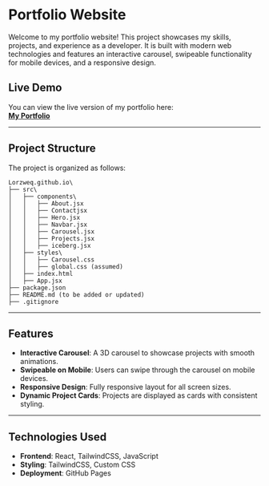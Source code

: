 # Portfolio Website

Welcome to my portfolio website! This project showcases my skills, projects, and experience as a developer. It is built with modern web technologies and features an interactive carousel, swipeable functionality for mobile devices, and a responsive design.

## Live Demo
You can view the live version of my portfolio here:  
[**My Portfolio**](https://lorzweq.github.io/)

---

## Project Structure
The project is organized as follows:
```
Lorzweq.github.io\
├── src\
│   ├── components\
│   │   ├── About.jsx
│   │   ├── Contactjsx
│   │   ├── Hero.jsx
│   │   ├── Navbar.jsx
│   │   ├── Carousel.jsx
│   │   ├── Projects.jsx
│   │   ├── iceberg.jsx
│   ├── styles\
│   │   ├── Carousel.css
│   │   ├── global.css (assumed)
│   ├── index.html
│   ├── App.jsx
├── package.json
├── README.md (to be added or updated)
├── .gitignore
```


---

## Features
- **Interactive Carousel**: A 3D carousel to showcase projects with smooth animations.
- **Swipeable on Mobile**: Users can swipe through the carousel on mobile devices.
- **Responsive Design**: Fully responsive layout for all screen sizes.
- **Dynamic Project Cards**: Projects are displayed as cards with consistent styling.

---

## Technologies Used
- **Frontend**: React, TailwindCSS, JavaScript
- **Styling**: TailwindCSS, Custom CSS
- **Deployment**: GitHub Pages



